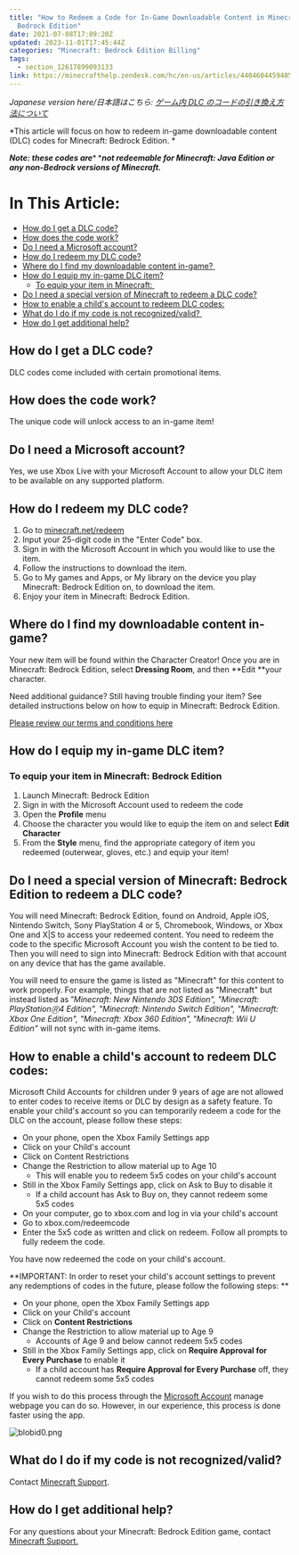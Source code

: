 ```yaml
---
title: "How to Redeem a Code for In-Game Downloadable Content in Minecraft:
  Bedrock Edition"
date: 2021-07-08T17:09:20Z
updated: 2023-11-01T17:45:44Z
categories: "Minecraft: Bedrock Edition Billing"
tags:
  - section_12617899093133
link: https://minecrafthelp.zendesk.com/hc/en-us/articles/4404604459405-How-to-Redeem-a-Code-for-In-Game-Downloadable-Content-in-Minecraft-Bedrock-Edition
---
```


*Japanese version here/日本語はこちら: [ゲーム内 DLC のコードの引き換え方法について](https://help.minecraft.net/hc/en-us/articles/4411178613005)*

*This article will focus on how to redeem in-game downloadable content (DLC) codes for Minecraft: Bedrock Edition. *

***Note: these codes are**** ****not redeemable for Minecraft: Java Edition or any non-Bedrock versions of Minecraft.*** 

# In This Article:

-   [How do I get a DLC code?](https://minecrafthelp.zendesk.com/hc/en-us/articles/4404604459405-How-to-Redeem-a-Code-for-In-Game-Downloadable-Content-in-Minecraft-Bedrock-Edition#h_01GJ62HYWG561T8HR95TWZ6Z1K)
-   [How does the code work?](https://minecrafthelp.zendesk.com/hc/en-us/articles/4404604459405-How-to-Redeem-a-Code-for-In-Game-Downloadable-Content-in-Minecraft-Bedrock-Edition#h_01GJ62J3FQBY9Z537MBMVQSFHG)
-   [Do I need a Microsoft account?](https://minecrafthelp.zendesk.com/hc/en-us/articles/4404604459405-How-to-Redeem-a-Code-for-In-Game-Downloadable-Content-in-Minecraft-Bedrock-Edition#h_01GJ62J90TDPCEHTJEWX3W1E7C)
-   [How do I redeem my DLC code?](https://minecrafthelp.zendesk.com/hc/en-us/articles/4404604459405-How-to-Redeem-a-Code-for-In-Game-Downloadable-Content-in-Minecraft-Bedrock-Edition#h_01GJ62JG4B67H7PWDQ335EJ3TC)
-   [Where do I find my downloadable content in-game? ](https://minecrafthelp.zendesk.com/hc/en-us/articles/4404604459405-How-to-Redeem-a-Code-for-In-Game-Downloadable-Content-in-Minecraft-Bedrock-Edition#h_01GJ62JNH1M3GEWFADXTG732NE)
-   [How do I equip my in-game DLC item?](https://minecrafthelp.zendesk.com/hc/en-us/articles/4404604459405-How-to-Redeem-a-Code-for-In-Game-Downloadable-Content-in-Minecraft-Bedrock-Edition#h_01GJ62JWJX2KMRGS6ZEKENAEPP)
    -   [To equip your item in Minecraft: ](https://minecrafthelp.zendesk.com/hc/en-us/articles/4404604459405-How-to-Redeem-a-Code-for-In-Game-Downloadable-Content-in-Minecraft-Bedrock-Edition#h_01GJ62K3DRMR05BHB94E0SC6VS)
-   [Do I need a special version of Minecraft to redeem a DLC code?](https://minecrafthelp.zendesk.com/hc/en-us/articles/4404604459405-How-to-Redeem-a-Code-for-In-Game-Downloadable-Content-in-Minecraft-Bedrock-Edition#h_01GJ62KFY2E7WHMPZH02T0T1KC)
-   [How to enable a child's account to redeem DLC codes:](https://minecrafthelp.zendesk.com/hc/en-us/articles/4404604459405-How-to-Redeem-a-Code-for-In-Game-Downloadable-Content-in-Minecraft-Bedrock-Edition#h_01GJ62KPZETBXMCX91MV2KSNXY)
-   [What do I do if my code is not recognized/valid? ](https://minecrafthelp.zendesk.com/hc/en-us/articles/4404604459405-How-to-Redeem-a-Code-for-In-Game-Downloadable-Content-in-Minecraft-Bedrock-Edition#h_01GJ62KWPZBFTH95PJGR6REMNM)
-   [How do I get additional help?](https://minecrafthelp.zendesk.com/hc/en-us/articles/4404604459405-How-to-Redeem-a-Code-for-In-Game-Downloadable-Content-in-Minecraft-Bedrock-Edition#h_01GJ62MCZ0E1MXAHGNGYBGVSD0)

## How do I get a DLC code?

DLC codes come included with certain promotional items.

## How does the code work?

The unique code will unlock access to an in-game item! 

## Do I need a Microsoft account?

Yes, we use Xbox Live with your Microsoft Account to allow your DLC item to be available on any supported platform. 

## How do I redeem my DLC code?

1.  Go to [minecraft.net/redeem](https://minecraft.net/redeem) 
2.  Input your 25-digit code in the "Enter Code" box.
3.  Sign in with the Microsoft Account in which you would like to use the item.
4.  Follow the instructions to download the item.
5.  Go to My games and Apps, or My library on the device you play Minecraft: Bedrock Edition on, to download the item. 
6.  Enjoy your item in Minecraft: Bedrock Edition.

## Where do I find my downloadable content in-game? 

Your new item will be found within the Character Creator! Once you are in Minecraft: Bedrock Edition, select **Dressing Room**, and then **Edit **your character. 

Need additional guidance? Still having trouble finding your item? See detailed instructions below on how to equip in Minecraft: Bedrock Edition. 

[Please review our terms and conditions here](https://account.mojang.com/terms)   

## How do I equip my in-game DLC item?

### To equip your item in Minecraft: Bedrock Edition 

1.  Launch Minecraft: Bedrock Edition
2.  Sign in with the Microsoft Account used to redeem the code 
3.  Open the **Profile** menu 
4.  Choose the character you would like to equip the item on and select **Edit Character**
5.  From the **Style** menu, find the appropriate category of item you redeemed (outerwear, gloves, etc.) and equip your item! 

## Do I need a special version of Minecraft: Bedrock Edition to redeem a DLC code?

You will need Minecraft: Bedrock Edition, found on Android, Apple iOS, Nintendo Switch, Sony PlayStation 4 or 5, Chromebook, Windows, or Xbox One and X\|S to access your redeemed content. You need to redeem the code to the specific Microsoft Account you wish the content to be tied to. Then you will need to sign into Minecraft: Bedrock Edition with that account on any device that has the game available.

You will need to ensure the game is listed as "Minecraft" for this content to work properly. For example, things that are not listed as "Minecraft" but instead listed as *"Minecraft: New Nintendo 3DS Edition", "Minecraft: PlayStation🄬4 Edition", "Minecraft: Nintendo Switch Edition", "Minecraft: Xbox One Edition", "Minecraft: Xbox 360 Edition", "Minecraft: Wii U Edition"* will not sync with in-game items.  

## How to enable a child's account to redeem DLC codes:

Microsoft Child Accounts for children under 9 years of age are not allowed to enter codes to receive items or DLC by design as a safety feature. To enable your child's account so you can temporarily redeem a code for the DLC on the account, please follow these steps: 

-   On your phone, open the Xbox Family Settings app 
-   Click on your Child's account 
-   Click on Content Restrictions 
-   Change the Restriction to allow material up to Age 10 
    -   This will enable you to redeem 5x5 codes on your child's account 
-   Still in the Xbox Family Settings app, click on Ask to Buy to disable it 
    -   If a child account has Ask to Buy on, they cannot redeem some 5x5 codes 
-   On your computer, go to xbox.com and log in via your child's account 
-   Go to xbox.com/redeemcode 
-   Enter the 5x5 code as written and click on redeem. Follow all prompts to fully redeem the code. 

You have now redeemed the code on your child's account. 

**IMPORTANT: In order to reset your child's account settings to prevent any redemptions of codes in the future, please follow the following steps: **

-   On your phone, open the Xbox Family Settings app 
-   Click on your Child's account 
-   Click on **Content Restrictions** 
-   Change the Restriction to allow material up to Age 9 
    -   Accounts of Age 9 and below cannot redeem 5x5 codes 
-   Still in the Xbox Family Settings app, click on **Require Approval for Every Purchase** to enable it 
    -   If a child account has **Require Approval for Every Purchase** off, they cannot redeem some 5x5 codes 

If you wish to do this process through the [Microsoft Account](https://support.xbox.com/en-US/help/family-online-safety/online-safety/manage-online-safety-and-privacy-settings-xbox-one) manage webpage you can do so. However, in our experience, this process is done faster using the app.

![blobid0.png](https://minecrafthelp.zendesk.com/hc/article_attachments/4404610102285)

## What do I do if my code is not recognized/valid? 

Contact [Minecraft ](https://aka.ms/Minecraft-Support)[Support](https://aka.ms/Minecraft-Support).

## How do I get additional help?

For any questions about your Minecraft: Bedrock Edition game, contact [Minecraft Support.](https://aka.ms/Minecraft-Support)
